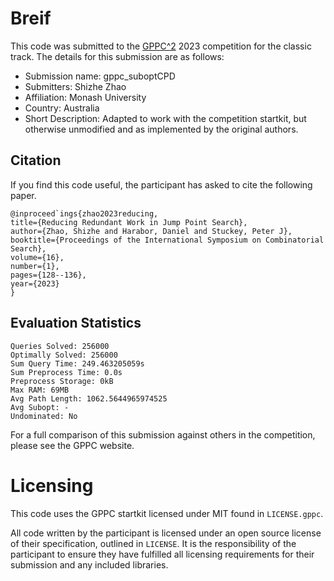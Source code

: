 # Breif

This code was submitted to the [GPPC^2](https://gppc.search-conference.org/) 2023 competition for the classic track.
The details for this submission are as follows:
- Submission name: gppc_suboptCPD
- Submitters: Shizhe Zhao
- Affiliation: Monash University
- Country: Australia
- Short Description: Adapted to work with the competition startkit, but otherwise unmodified and as implemented by the original authors.

## Citation

If you find this code useful, the participant has asked to cite the following paper.

	@inproceed`ings{zhao2023reducing,
	title={Reducing Redundant Work in Jump Point Search},
	author={Zhao, Shizhe and Harabor, Daniel and Stuckey, Peter J},
	booktitle={Proceedings of the International Symposium on Combinatorial Search},
	volume={16},
	number={1},
	pages={128--136},
	year={2023}
	}

## Evaluation Statistics

	Queries Solved: 256000
	Optimally Solved: 256000
	Sum Query Time: 249.463205059s
	Sum Preprocess Time: 0.0s
	Preprocess Storage: 0kB
	Max RAM: 69MB
	Avg Path Length: 1062.5644965974525
	Avg Subopt: -
	Undominated: No

For a full comparison of this submission against others in the competition, please see the GPPC website.

# Licensing

This code uses the GPPC startkit licensed under MIT found in `LICENSE.gppc`.

All code written by the participant is licensed under an open source license of their specification, outlined in `LICENSE`.
It is the responsibility of the participant to ensure they have fulfilled all licensing requirements for their submission and any included libraries.
